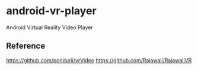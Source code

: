 # android-vr-player
Android Virtual Reality Video Player

## Reference
https://github.com/pondurii/vrVideo
https://github.com/Rajawali/RajawaliVR
